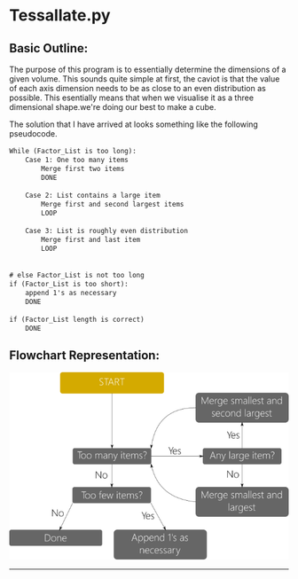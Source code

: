 # Tessallate.py

## Basic Outline:

The purpose of this program is to essentially determine the dimensions of a
given volume. This sounds quite simple at first, the caviot is that the value
of each axis dimension needs to be as close to an even distribution as
possible. This esentially means that when we visualise it as a three
dimensional shape.we're doing our best to make a cube.

The solution that I have arrived at looks something like the following
pseudocode. 

```Pseudo
While (Factor_List is too long):
    Case 1: One too many items
        Merge first two items
        DONE
    
    Case 2: List contains a large item
        Merge first and second largest items
        LOOP

    Case 3: List is roughly even distribution
        Merge first and last item
        LOOP


# else Factor_List is not too long
if (Factor_List is too short):
    append 1's as necessary
    DONE

if (Factor_List length is correct)
    DONE
```

## Flowchart Representation:

<img src="docs/img/flow.png"/>

--------------------------------------------------------------------------------
